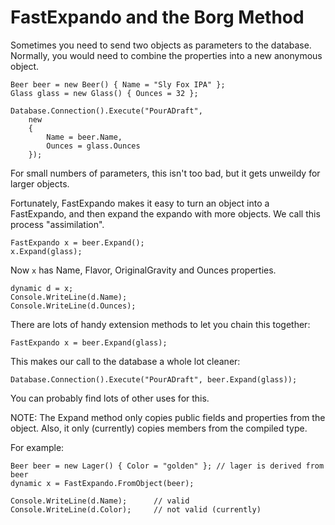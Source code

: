 # FastExpando and the Borg Method #

Sometimes you need to send two objects as parameters to the database. Normally, you would need to combine the properties into a new anonymous object.

	Beer beer = new Beer() { Name = "Sly Fox IPA" };
	Glass glass = new Glass() { Ounces = 32 };

	Database.Connection().Execute("PourADraft",
		new
		{
			Name = beer.Name,
			Ounces = glass.Ounces
		});

For small numbers of parameters, this isn't too bad, but it gets unweildy for larger objects.

Fortunately, FastExpando makes it easy to turn an object into a FastExpando, and then expand the expando with more objects. We call this process "assimilation".

	FastExpando x = beer.Expand();
	x.Expand(glass);

Now `x` has Name, Flavor, OriginalGravity and Ounces properties.

	dynamic d = x;
	Console.WriteLine(d.Name);
	Console.WriteLine(d.Ounces);

There are lots of handy extension methods to let you chain this together:

	FastExpando x = beer.Expand(glass);

This makes our call to the database a whole lot cleaner:
	
	Database.Connection().Execute("PourADraft", beer.Expand(glass));

You can probably find lots of other uses for this.

NOTE: The Expand method only copies public fields and properties from the object. Also, it only (currently) copies members from the compiled type.

For example:

	Beer beer = new Lager() { Color = "golden" }; // lager is derived from beer
	dynamic x = FastExpando.FromObject(beer);

	Console.WriteLine(d.Name);		// valid
	Console.WriteLine(d.Color);		// not valid (currently)
	
